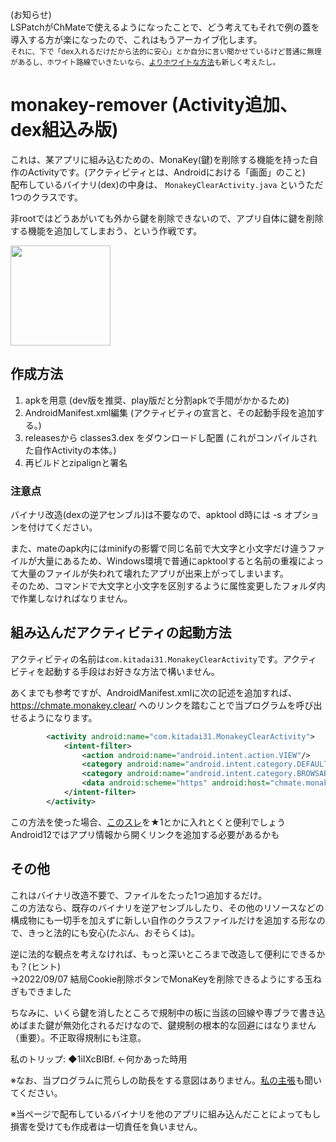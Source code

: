 (お知らせ)  
LSPatchがChMateで使えるようになったことで、どう考えてもそれで例の蓋を導入する方が楽になったので、これはもうアーカイブ化します。  
<sub>それに、下で「dex入れるだけだから法的に安心」とか自分に言い聞かせているけど普通に無理があるし、ホワイト路線でいきたいなら、[よりホワイトな方法](https://github.com/kitadai31/monakey-remover-app)も新しく考えたし。</sub>

# monakey-remover (Activity追加、dex組込み版)
これは、某アプリに組み込むための、MonaKey(鍵)を削除する機能を持った自作のActivityです。(アクティビティとは、Androidにおける「画面」のこと)  
配布しているバイナリ(dex)の中身は、 `MonakeyClearActivity.java` というただ1つのクラスです。

非rootではどうあがいても外から鍵を削除できないので、アプリ自体に鍵を削除する機能を追加してしまおう、という作戦です。

<img src="https://user-images.githubusercontent.com/90122968/183068963-abf71e3c-4b16-43e6-b9f4-616e92564b03.png" width="160px">

## 作成方法
1. apkを用意 (dev版を推奨、play版だと分割apkで手間がかかるため)
1. AndroidManifest.xml編集 (アクティビティの宣言と、その起動手段を追加する。)
1. releasesから classes3.dex をダウンロードし配置 (これがコンパイルされた自作Activityの本体。)
1. 再ビルドとzipalignと署名

### 注意点
バイナリ改造(dexの逆アセンブル)は不要なので、apktool d時には -s オプションを付けてください。

また、mateのapk内にはminifyの影響で同じ名前で大文字と小文字だけ違うファイルが大量にあるため、Windows環境で普通にapktoolすると名前の重複によって大量のファイルが失われて壊れたアプリが出来上がってしまいます。  
そのため、コマンドで大文字と小文字を区別するように属性変更したフォルダ内で作業しなければなりません。

## 組み込んだアクティビティの起動方法
アクティビティの名前は`com.kitadai31.MonakeyClearActivity`です。アクティビティを起動する手段はお好きな方法で構いません。

あくまでも参考ですが、AndroidManifest.xmlに次の記述を追加すれば、https://chmate.monakey.clear/ へのリンクを踏むことで当プログラムを呼び出せるようになります。
```xml
        <activity android:name="com.kitadai31.MonakeyClearActivity">
            <intent-filter>
                <action android:name="android.intent.action.VIEW"/>
                <category android:name="android.intent.category.DEFAULT"/>
                <category android:name="android.intent.category.BROWSABLE"/>
                <data android:scheme="https" android:host="chmate.monakey.clear"/>
            </intent-filter>
        </activity>
```
この方法を使った場合、[このスレ](https://eagle.5ch.net/test/read.cgi/livejupiter/1655380588/)を★1とかに入れとくと便利でしょう  
Android12ではアプリ情報から開くリンクを追加する必要があるかも

## その他
これはバイナリ改造不要で、ファイルをたった1つ追加するだけ。  
この方法なら、既存のバイナリを逆アセンブルしたり、その他のリソースなどの構成物にも一切手を加えずに新しい自作のクラスファイルだけを追加する形なので、きっと法的にも安心(たぶん、おそらくは)。

逆に法的な観点を考えなければ、もっと深いところまで改造して便利にできるかも？(ヒント)  
→2022/09/07 結局Cookie削除ボタンでMonaKeyを削除できるようにする玉ねぎもできました

ちなみに、いくら鍵を消したところで規制中の板に当該の回線や専ブラで書き込めばまた鍵が無効化されるだけなので、鍵規制の根本的な回避にはなりません（重要）。不正取得規制にも注意。

私のトリップ: ◆1iIXcBIBf. ←何かあった時用

※なお、当プログラムに荒らしの助長をする意図はありません。[私の主張](https://github.com/kitadai31/monakey-remover/blob/main/myclaim.md)も聞いてください。

※当ページで配布しているバイナリを他のアプリに組み込んだことによってもし損害を受けても作成者は一切責任を負いません。
